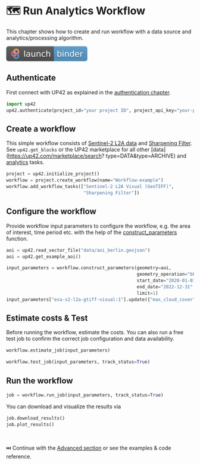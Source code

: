 # :world_map: Run Analytics Workflow

This chapter shows how to create and run workflow with a data source and analytics/processing algorithm.

[![Binder](assets/badge_logo.svg)](https://mybinder.org/v2/gh/up42/up42-py/master?filepath=examples%2Fguides%2F30-seconds-example.ipynb)

## **Authenticate**

First connect with UP42 as explained in the [authentication chapter](authentication.md).

```python
import up42
up42.authenticate(project_id="your project ID", project_api_key="your-project-API-key")
```

## **Create a workflow**

This simple workflow consists of [Sentinel-2 L2A data](https://up42.com/marketplace/blocks/data/aws-s2-l2a)
and [Sharpening Filter](https://marketplace.up42.com/block/e374ea64-dc3b-4500-bb4b-974260fb203e).
See `up42.get_blocks` or the UP42 marketplace for all other [data](https://up42.com/marketplace/search?
type=DATA&type=ARCHIVE) and 
[analytics](https://up42.com/marketplace/search?type=PROCESSING) tasks.


```python
project = up42.initialize_project()
workflow = project.create_workflow(name="Workflow-example")
workflow.add_workflow_tasks(["Sentinel-2 L2A Visual (GeoTIFF)",
                             "Sharpening Filter"])
```

## **Configure the workflow**

Provide workflow input parameters to configure the workflow, e.g. the area of interest, time period etc.
with the help of the [construct_parameters](workflow-reference.md#up42.workflow.Workflow.construct_parameters) function.

```python
aoi = up42.read_vector_file("data/aoi_berlin.geojson")
aoi = up42.get_example_aoi()
```
```python
input_parameters = workflow.construct_parameters(geometry=aoi, 
                                                 geometry_operation="bbox", 
                                                 start_date="2020-01-01",
                                                 end_date="2022-12-31",
                                                 limit=1)
input_parameters["esa-s2-l2a-gtiff-visual:1"].update({"max_cloud_cover":5})
```
## **Estimate costs & Test**

Before running the workflow, estimate the costs. You can also run a free test job to confirm the correct job 
configuration and data availability.

```python
workflow.estimate_job(input_parameters)
```

```python
workflow.test_job(input_parameters, track_status=True)
```

## **Run the workflow**

```python
job = workflow.run_job(input_parameters, track_status=True)
```
You can download and visualize the results via 

```python
job.download_results()
job.plot_results()
```

<br>

⏭️ Continue with the [Advanced section](structure.md) or see the examples & code reference.